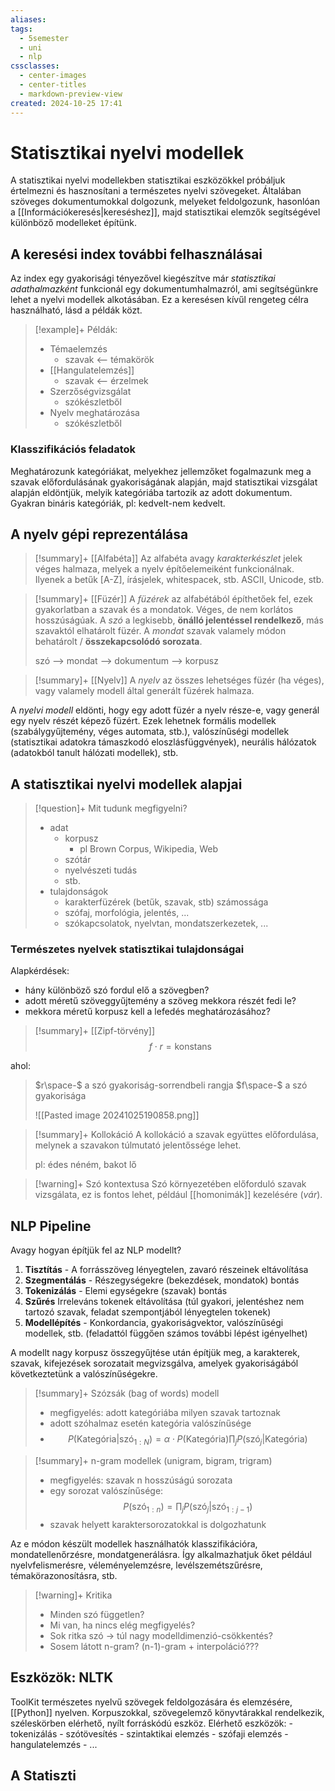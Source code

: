 ```yaml
---
aliases: 
tags:
  - 5semester
  - uni
  - nlp
cssclasses:
  - center-images
  - center-titles
  - markdown-preview-view
created: 2024-10-25 17:41
---
```



# Statisztikai nyelvi modellek

A statisztikai nyelvi modellekben statisztikai eszközökkel próbáljuk értelmezni és hasznosítani a természetes nyelvi szövegeket. Általában szöveges dokumentumokkal dolgozunk, melyeket feldolgozunk, hasonlóan a [[Információkeresés|kereséshez]], majd statisztikai elemzők segítségével különböző modelleket építünk.

## A keresési index további felhasználásai

Az index egy gyakorisági tényezővel kiegészítve már *statisztikai adathalmazként* funkcionál egy dokumentumhalmazról, ami segítségünkre lehet a nyelvi modellek alkotásában. Ez a keresésen kívűl rengeteg célra használható, lásd a példák közt.

>[!example]+ Példák:
>- Témaelemzés
>	- szavak <-- témakörök
>- [[Hangulatelemzés]]
>	- szavak <-- érzelmek
>- Szerzőségvizsgálat
>	- szókészletből
>- Nyelv meghatározása
>	- szókészletből

### Klasszifikációs feladatok

Meghatározunk kategóriákat, melyekhez jellemzőket fogalmazunk meg a szavak előfordulásának gyakoriságának alapján, majd statisztikai vizsgálat alapján eldöntjük, melyik kategóriába tartozik az adott dokumentum. Gyakran bináris kategóriák, pl: kedvelt-nem kedvelt.

## A nyelv gépi reprezentálása

>[!summary]+ [[Alfabéta]]
>Az alfabéta avagy *karakterkészlet* jelek véges halmaza, melyek a nyelv építőelemeiként funkcionálnak. Ilyenek a betűk \[A-Z\], írásjelek, whitespacek, stb. ASCII, Unicode, stb.

>[!summary]+ [[Füzér]]
>A *füzérek* az alfabétából építhetőek fel, ezek gyakorlatban a szavak és a mondatok. Véges, de nem korlátos hosszúságúak. A *szó* a legkisebb, **önálló jelentéssel rendelkező**, más szavaktól elhatárolt füzér. A *mondat* szavak valamely módon behatárolt / **összekapcsolódó sorozata**.
>
>szó --> mondat --> dokumentum --> korpusz

>[!summary]+ [[Nyelv]]
>A *nyelv* az összes lehetséges füzér (ha véges), vagy valamely modell által generált füzérek halmaza.

A *nyelvi modell* eldönti, hogy egy adott füzér a nyelv része-e, vagy generál egy nyelv részét képező füzért. Ezek lehetnek formális modellek (szabálygyűjtemény, véges automata, stb.), valószínűségi modellek (statisztikai adatokra támaszkodó eloszlásfüggvények), neurális hálózatok (adatokból tanult hálózati modellek), stb.



## A statisztikai nyelvi modellek alapjai

>[!question]+ Mit tudunk megfigyelni?
>- adat
>	- korpusz
>		- pl Brown Corpus, Wikipedia, Web
>	- szótár
>	- nyelvészeti tudás
>	- stb.
>- tulajdonságok
>	- karakterfüzérek (betűk, szavak, stb) számossága
>	- szófaj, morfológia, jelentés, ...
>	- szókapcsolatok, nyelvtan, mondatszerkezetek, ...

### Természetes nyelvek statisztikai tulajdonságai

Alapkérdések:
- hány különböző szó fordul elő a szövegben?
- adott méretű szöveggyűjtemény a szöveg mekkora részét fedi le?
- mekkora méretű korpusz kell a lefedés meghatározásához?

>[!summary]+ [[Zipf-törvény]]
>$$
>f\cdot r=\text{konstans}
>$$
>
ahol:
> $r\space-$ a szó gyakoriság-sorrendbeli rangja
> $f\space-$ a szó gyakorisága
> 
> ![[Pasted image 20241025190858.png]]

>[!summary]+ Kollokáció
>A kollokáció a szavak együttes előfordulása, melynek a szavakon túlmutató jelentőssége lehet.
>
>pl: édes néném, bakot lő

>[!warning]+ Szó kontextusa
>Szó környezetében előforduló szavak vizsgálata, ez is fontos lehet, például [[homonimák]] kezelésére (*vár*).

## NLP Pipeline

Avagy hogyan építjük fel az NLP modellt?

1. **Tisztítás** - A forrásszöveg lényegtelen, zavaró részeinek eltávolítása
2. **Szegmentálás** - Részegységekre (bekezdések, mondatok) bontás
3. **Tokenizálás** - Elemi egységekre (szavak) bontás
4. **Szűrés** Irreleváns tokenek eltávolítása (túl gyakori, jelentéshez nem tartozó szavak, feladat szempontjából lényegtelen tokenek)
5. **Modellépítés** - Konkordancia, gyakoriságvektor, valószínűségi modellek, stb. (feladattól függően számos további lépést igényelhet)

A modellt nagy korpusz összegyűjtése után építjük meg, a karakterek, szavak, kifejezések sorozatait megvizsgálva, amelyek gyakoriságából következtetünk a valószínűségekre.


>[!summary]+ Szózsák (bag of words) modell
>- megfigyelés: adott kategóriába milyen szavak tartoznak
>- adott szóhalmaz esetén kategória valószínűsége
>- $$
> P(\text{Kategória}|\text{szó}_{1:N})=\alpha \cdot P(\text{Kategória})\prod_{j}P(\text{szó}_{j}|\text{Kategória})
> $$ 

>[!summary]+ n-gram modellek (unigram, bigram, trigram)
>- megfigyelés: szavak n hosszúságú sorozata
>- egy sorozat valószínűsége: 
>$$
>P(  \text{szó}_{1:n})=\prod_{j}P(\text{szó}_{j}|\text{szó}_{1:j-1})
>$$
>- szavak helyett karaktersorozatokkal is dolgozhatunk

Az e módon készült  modellek használhatók klasszifikációra, mondatellenőrzésre, mondatgenerálásra. Így alkalmazhatjuk őket például nyelvfelismerésre, véleményelemzésre, levélszemétszűrésre, témakörazonosításra, stb.

>[!warning]+ Kritika
>
>- Minden szó független?
>- Mi van, ha nincs elég megfigyelés?
>- Sok ritka szó -> túl nagy modelldimenzió-csökkentés?
>- Sosem látott n-gram?
> 	 (n-1)-gram + interpoláció???


## Eszközök: NLTK

ToolKit természetes nyelvű szövegek feldolgozására és elemzésére, [[Python]] nyelven. Korpuszokkal, szövegelemző könyvtárakkal rendelkezik, széleskörben elérhető, nyílt forráskódú eszköz.
Elérhető eszközök:
	- tokenizálás
	- szótövesítés
	- szintaktikai elemzés
	- szófaji elemzés
	- hangulatelemzés
	- ...

## A Statiszti